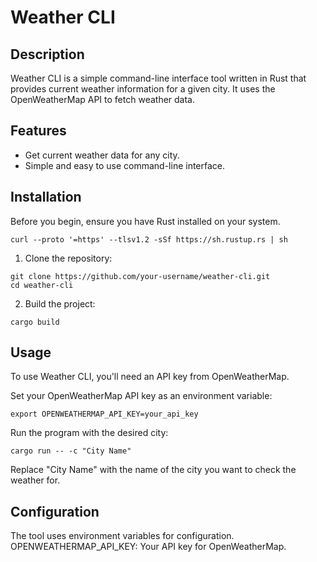 # Weather CLI

## Description
Weather CLI is a simple command-line interface tool written in Rust that provides current weather information for a given city. It uses the OpenWeatherMap API to fetch weather data.

## Features
- Get current weather data for any city.
- Simple and easy to use command-line interface.

## Installation
Before you begin, ensure you have Rust installed on your system.

```
curl --proto '=https' --tlsv1.2 -sSf https://sh.rustup.rs | sh
```
1. Clone the repository:
```
git clone https://github.com/your-username/weather-cli.git
cd weather-cli
```
2. Build the project:
```
cargo build
```
## Usage

To use Weather CLI, you'll need an API key from OpenWeatherMap.

Set your OpenWeatherMap API key as an environment variable:
```
export OPENWEATHERMAP_API_KEY=your_api_key
```

Run the program with the desired city:
```
cargo run -- -c "City Name"
```

Replace "City Name" with the name of the city you want to check the weather for.

## Configuration

The tool uses environment variables for configuration.
OPENWEATHERMAP_API_KEY: Your API key for OpenWeatherMap.
